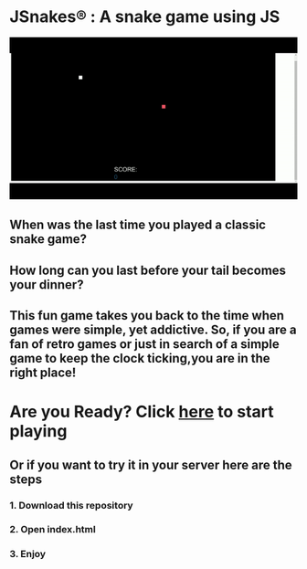 <h1>JSnakes® : A snake game using JS </h1>

![URL](https://github.com/ShankarNarayanan97/JSnakes/blob/master/ezgif-3-68afec052385.gif)

<h2>
When was the last time you played a classic snake game? </h2>
<h2>How long can you last before your tail becomes your dinner? </h2>
<h2>This fun game takes you back to the time when games were simple, yet addictive. So, if you are a fan of retro games or just in search of a simple game to keep the clock ticking,you are in the right place!
</h2>
<h1>Are you Ready? Click <a href="https://elastic-lewin-7663c3.netlify.app/">here</a> to start playing </h1>

<h2> Or if you want to try it in your server here are the steps </h2>

<h3>1. Download this repository</h3>
<h3>2. Open index.html </h3>
<h3>3. Enjoy </h3>
